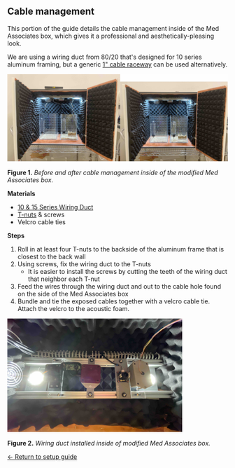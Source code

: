 ## Cable management

This portion of the guide details the cable management inside of the Med
Associates box, which gives it a professional and aesthetically-pleasing look.

We are using a wiring duct from 80/20 that's designed for 10 series aluminum
framing, but a generic [1" cable raceway](https://www.amazon.com/dp/B0BX69L3L2) can be used alternatively.

<img src="../../images/cable-management.jpg" alt="Before and after cable
management inside modified Med Associates box" width=auto height=auto>

**Figure 1.** _Before and after cable management inside of the modified Med Associates box._

**Materials**
- [10 & 15 Series Wiring Duct](https://8020.net/2899.html)
- [T-nuts](https://8020.net/3313.html) & screws
- Velcro cable ties

**Steps**
1. Roll in at least four T-nuts to the backside of the aluminum frame that is
   closest to the back wall
2. Using screws, fix the wiring duct to the T-nuts
    * It is easier to install the screws by cutting the teeth of the wiring duct that neighbor each T-nut
3. Feed the wires through the wiring duct and out to the cable hole found on the side
   of the Med Associates box
4. Bundle and tie the exposed cables together with a velcro cable tie. Attach the
   velcro to the acoustic foam.

<img src="../../images/wiring-duct.jpg" alt="Wiring duct installed inside of Med
Associates box" width=400px height=auto>

**Figure 2.** _Wiring duct installed inside of modified Med Associates box._

[← Return to setup guide](../readme.md#setup-guide)